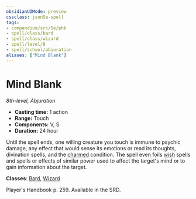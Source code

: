 ```yaml
---
obsidianUIMode: preview
cssclass: json5e-spell
tags:
- compendium/src/5e/phb
- spell/class/bard
- spell/class/wizard
- spell/level/8
- spell/school/abjuration
aliases: ["Mind Blank"]
---
```

# Mind Blank
*8th-level, Abjuration*  

- **Casting time:** 1 action
- **Range:** Touch
- **Components:** V, S
- **Duration:** 24 hour

Until the spell ends, one willing creature you touch is immune to psychic damage, any effect that would sense its emotions or read its thoughts, divination spells, and the [charmed](../../Rules%20&%20Options/5e%20Rules/conditions.md##charmed) condition. The spell even foils [wish](./wish.md#) spells and spells or effects of similar power used to affect the target's mind or to gain information about the target.

**Classes**: [Bard](../classes/bard.md#), [Wizard](../classes/wizard.md#)

Player's Handbook p. 259. Available in the SRD.